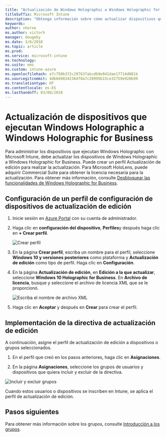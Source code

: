 ```yaml
---
title: "Actualización de Windows Holographic a Windows Holographic for Business"
titleSuffix: Microsoft Intune
description: "Obtenga información sobre cómo actualizar dispositivos que ejecuten Windows Holographic a Windows Holographic for Business"
keywords: 
author: vhorne
ms.author: victorh
manager: dougeby
ms.date: 3/6/2018
ms.topic: article
ms.prod: 
ms.service: microsoft-intune
ms.technology: 
ms.suite: ems
ms.custom: intune-azure
ms.openlocfilehash: e7c750b372c297637abcdb9e941dae17714d081b
ms.sourcegitcommit: 4db0498342364f8a7c28995b15ce32759e920b99
ms.translationtype: HT
ms.contentlocale: es-ES
ms.lasthandoff: 03/08/2018
---
```

# <a name="upgrade-devices-running-windows-holographic-to-windows-holographic-for-business"></a>Actualización de dispositivos que ejecutan Windows Holographic a Windows Holographic for Business


Para administrar los dispositivos que ejecutan Windows Holographic con Microsoft Intune, debe actualizar los dispositivos de Windows Holographic a Windows Holographic for Business. Puede crear un perfil Actualización de edición para realizar la actualización. Para Microsoft HoloLens, puede adquirir Commercial Suite para obtener la licencia necesaria para la actualización. Para obtener más información, consulte [Desbloquear las funcionalidades de Windows Holographic for Business](https://docs.microsoft.com/en-us/hololens/hololens-upgrade-enterprise).

## <a name="to-set-up-an-edition-upgrade-device-configuration-profile"></a>Configuración de un perfil de configuración de dispositivos de actualización de edición

1. Inicie sesión en [Azure Portal](https://portal.azure.com) con su cuenta de administrador.


2.  Haga clic en **configuración del dispositivo**, **Perfiles**y después haga clic en **+ Crear perfil**.

    ![Crear perfil](media/Holographic-create-profile.png)

3.  En la página **Crear perfil**, escriba un nombre para el perfil, seleccione **Windows 10 y versiones posteriores** como plataforma y **Actualización de edición** como tipo de perfil. Haga clic en **Configuración**.

5. En la página **Actualización de edición**, en **Edición a la que actualizar**, seleccione **Windows 10 Holographic for Business**. En **Archivo de licencia**, busque y seleccione el archivo de licencia XML que se le proporcionó.

    ![Escriba el nombre de archivo XML](media/Holographic-edition-upgrade.png)
 
5.  Haga clic en **Aceptar** y después en **Crear** para crear el perfil.


## <a name="deploy-the-edition-upgrade-policy"></a>Implementación de la directiva de actualización de edición

A continuación, asigne el perfil de actualización de edición a dispositivos o grupos seleccionados.

1. En el perfil que creó en los pasos anteriores, haga clic en **Asignaciones**.

2. En la página **Asignaciones**, seleccione los grupos de usuarios y dispositivos que quiera incluir y excluir de la directiva.

![Incluir y excluir grupos](media/Holographic-groups.PNG)

Cuando estos usuarios o dispositivos se inscriben en Intune, se aplica el perfil de actualización de edición. 

## <a name="next-steps"></a>Pasos siguientes

Para obtener más información sobre los grupos, consulte [Introducción a los grupos](get-started-groups.md).


